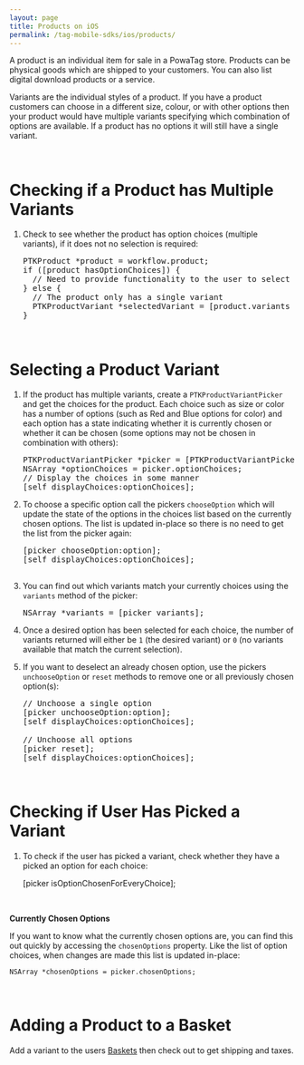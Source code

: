 ```yaml
---
layout: page
title: Products on iOS
permalink: /tag-mobile-sdks/ios/products/
---
```


A product is an individual item for sale in a PowaTag store. Products can be physical goods which are shipped to your customers. You can also list digital download products or a service.

Variants are the individual styles of a product. If you have a product customers can choose in a different size, colour, or with other options then your product would have multiple variants specifying which combination of options are available. If a product has no options it will still have a single variant.

<br />

# Checking if a Product has Multiple Variants

1. Check to see whether the product has option choices (multiple variants), if it does not no selection is required:

    <pre>PTKProduct *product = workflow.product;
   if ([product hasOptionChoices]) {
     // Need to provide functionality to the user to select a variant
   } else {
     // The product only has a single variant
     PTKProductVariant *selectedVariant = [product.variants objectAtIndex:0];
   }</pre>

<br />

# Selecting a Product Variant

1. If the product has multiple variants, create a `PTKProductVariantPicker` and get the choices for the product. Each choice such as size or color has a number of options (such as Red and Blue options for color) and each option has a state indicating whether it is currently chosen or whether it can be chosen (some options may not be chosen in combination with others):

    <pre>PTKProductVariantPicker *picker = [PTKProductVariantPicker productVariantPickerWithProduct:product];
   NSArray *optionChoices = picker.optionChoices;
   // Display the choices in some manner
   [self displayChoices:optionChoices];</pre>

2. To choose a specific option call the pickers `chooseOption` which will update the state of the options in the choices list based on the currently chosen options. The list is updated in-place so there is no need to get the list from the picker again:

    <pre>[picker chooseOption:option];
   [self displayChoices:optionChoices];

3. You can find out which variants match your currently choices using the `variants` method of the picker:

    <pre>NSArray *variants = [picker variants];</pre>

4. Once a desired option has been selected for each choice, the number of variants returned will either be `1` (the desired variant) or `0` (no variants available that match the current selection).

5. If you want to deselect an already chosen option, use the pickers `unchooseOption` or `reset` methods to remove one or all previously chosen option(s):

    <pre>// Unchoose a single option
   [picker unchooseOption:option];
   [self displayChoices:optionChoices];

   // Unchoose all options
   [picker reset];
   [self displayChoices:optionChoices];</pre>


<br />

# Checking if User Has Picked a Variant

1. To check if the user has picked a variant, check whether they have a picked an option for each choice:

    [picker isOptionChosenForEveryChoice];

<br />

**Currently Chosen Options**

If you want to know what the currently chosen options are, you can find this out quickly by accessing the `chosenOptions` property. Like the list of option choices, when changes are made this list is updated in-place:

    NSArray *chosenOptions = picker.chosenOptions;

<br />

# Adding a Product to a Basket

Add a variant to the users [Baskets]({{site.baseurl}}/tag-mobile-sdks/ios/baskets/) then check out to get shipping and taxes.
